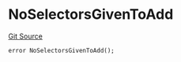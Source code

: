 # NoSelectorsGivenToAdd
[Git Source](https://github.com/thrackle-io/rules-engine/blob/9f8d8e88474215a5428a3c0196051d47d58e8650/src/client/token/handler/diamond/HandlerDiamondLib.sol)


```solidity
error NoSelectorsGivenToAdd();
```

